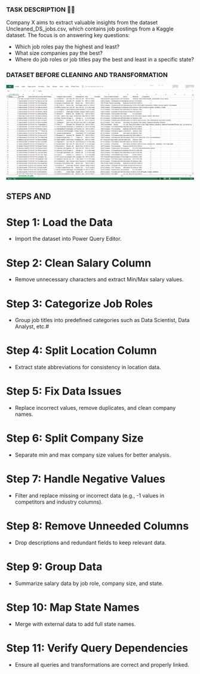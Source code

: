 ### TASK DESCRIPTION ✍🏻

Company X aims to extract valuable insights from the dataset Uncleaned_DS_jobs.csv, which contains job postings from a Kaggle dataset. The focus is on answering key questions:

- Which job roles pay the highest and least?
- What size companies pay the best?
- Where do job roles or job titles pay the best and least in a specific state?

### DATASET BEFORE CLEANING AND TRANSFORMATION
![Clean Data](https://github.com/silerio06/EDM-Portfolio-Dave/blob/main/Midterm%20Task%202/Images/RAW_DATA.png)

## STEPS AND
# Step 1: Load the Data
- Import the dataset into Power Query Editor.
# Step 2: Clean Salary Column
- Remove unnecessary characters and extract Min/Max salary values.
# Step 3: Categorize Job Roles
- Group job titles into predefined categories such as Data Scientist, Data Analyst, etc.# 
# Step 4: Split Location Column
- Extract state abbreviations for consistency in location data.
# Step 5: Fix Data Issues
- Replace incorrect values, remove duplicates, and clean company names.
# Step 6: Split Company Size
- Separate min and max company size values for better analysis.
# Step 7: Handle Negative Values
- Filter and replace missing or incorrect data (e.g., -1 values in competitors and industry columns).
# Step 8: Remove Unneeded Columns
- Drop descriptions and redundant fields to keep relevant data.
# Step 9: Group Data
- Summarize salary data by job role, company size, and state.
# Step 10: Map State Names
- Merge with external data to add full state names.
# Step 11: Verify Query Dependencies
- Ensure all queries and transformations are correct and properly linked.

